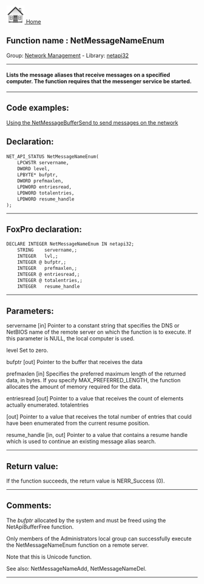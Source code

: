[<img src="../../images/home.png"> Home ](https://github.com/VFPX/Win32API)  

## Function name : NetMessageNameEnum
Group: [Network Management](../../functions_group.md#Network_Management)  -  Library: [netapi32](../../libraries.md#netapi32)  
***  


#### Lists the message aliases that receive messages on a specified computer. The function requires that the messenger service be started.

***  


## Code examples:
[Using the NetMessageBufferSend to send messages on the network](../../samples/sample_494.md)  

## Declaration:
```foxpro  
NET_API_STATUS NetMessageNameEnum(
	LPCWSTR servername,
	DWORD level,
	LPBYTE* bufptr,
	DWORD prefmaxlen,
	LPDWORD entriesread,
	LPDWORD totalentries,
	LPDWORD resume_handle
);  
```  
***  


## FoxPro declaration:
```foxpro  
DECLARE INTEGER NetMessageNameEnum IN netapi32;
	STRING    servername,;
	INTEGER   lvl,;
	INTEGER @ bufptr,;
	INTEGER   prefmaxlen,;
	INTEGER @ entriesread,;
	INTEGER @ totalentries,;
	INTEGER   resume_handle  
```  
***  


## Parameters:
servername 
[in] Pointer to a constant string that specifies the DNS or NetBIOS name of the remote server on which the function is to execute. If this parameter is NULL, the local computer is used.

level 
Set to zero.

bufptr 
[out] Pointer to the buffer that receives the data

prefmaxlen 
[in] Specifies the preferred maximum length of the returned data, in bytes. If you specify MAX_PREFERRED_LENGTH, the function allocates the amount of memory required for the data.

entriesread 
[out] Pointer to a value that receives the count of elements actually enumerated. 
totalentries 

[out] Pointer to a value that receives the total number of entries that could have been enumerated from the current resume position.

resume_handle 
[in, out] Pointer to a value that contains a resume handle which is used to continue an existing message alias search.

  
***  


## Return value:
If the function succeeds, the return value is NERR_Success (0).  
***  


## Comments:
The <Em>bufptr</Em> allocated by the system and must be freed using the NetApiBufferFree function.  
  
Only members of the Administrators local group can successfully execute the NetMessageNameEnum function on a remote server.  
  
Note that this is Unicode function.  
  
See also: NetMessageNameAdd, NetMessageNameDel.  
  
***  

